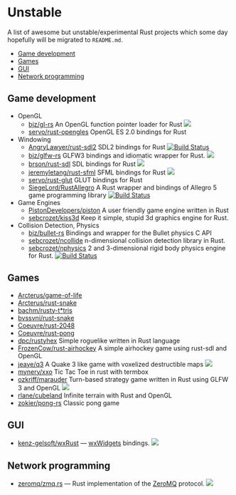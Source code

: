 # Unstable

A list of awesome but unstable/experimental Rust projects which some day hopefully will be migrated to `README.md`.

- [Game development](#game-development)
- [Games](#games)
- [GUI](#gui)
- [Network programming](#network-programming)

## Game development

* OpenGL
	* [bjz/gl-rs](https://github.com/bjz/gl-rs) An OpenGL function pointer loader for Rust [<img src="https://travis-ci.org/bjz/gl-rs.png?branch=master">](https://travis-ci.org/bjz/gl-rs) 
	* [servo/rust-opengles](https://github.com/mozilla-servo/rust-opengles) OpenGL ES 2.0 bindings for Rust
* Windowing
	* [AngryLawyer/rust-sdl2](https://github.com/AngryLawyer/rust-sdl2) SDL2 bindings for Rust [![Build Status](https://travis-ci.org/AngryLawyer/rust-sdl2.png?branch=master)](https://travis-ci.org/AngryLawyer/rust-sdl2)
	* [bjz/glfw-rs](https://github.com/bjz/glfw-rs) GLFW3 bindings and idiomatic wrapper for Rust. [<img src="https://travis-ci.org/bjz/glfw-rs.png?branch=master">](https://travis-ci.org/bjz/glfw-rs)
	* [brson/rust-sdl](https://github.com/brson/rust-sdl) SDL bindings for Rust [<img src="https://travis-ci.org/brson/rust-sdl.png?branch=master">](https://travis-ci.org/brson/rust-sdl)
	* [jeremyletang/rust-sfml](https://github.com/JeremyLetang/rust-sfml) SFML bindings for Rust [<img src="https://travis-ci.org/jeremyletang/rust-sfml.png?branch=master">](https://travis-ci.org/JeremyLetang/rust-sfml)
	* [servo/rust-glut](https://github.com/mozilla-servo/rust-glut) GLUT bindings for Rust
	* [SiegeLord/RustAllegro](https://github.com/SiegeLord/RustAllegro) A Rust wrapper and bindings of Allegro 5 game programming library [![Build Status](https://travis-ci.org/SiegeLord/RustAllegro.png?branch=master)](https://travis-ci.org/SiegeLord/RustAllegro)
* Game Engines
	* [PistonDevelopers/piston](https://github.com/pistondevelopers/piston/) A user friendly game engine written in Rust
	* [sebcrozet/kiss3d](https://github.com/sebcrozet/kiss3d) Keep it simple, stupid 3d graphics engine for Rust.
* Collision Detection, Physics
	* [bjz/bullet-rs](https://github.com/bjz/bullet-rs/) Bindings and wrapper for the Bullet physics C API
	* [sebcrozet/ncollide](https://github.com/sebcrozet/ncollide) n-dimensional collision detection library in Rust.
	* [sebcrozet/nphysics](https://github.com/sebcrozet/nphysics) 2 and 3-dimensional rigid body physics engine for Rust. [![Build Status](https://travis-ci.org/sebcrozet/nphysics.png?branch=master)](https://travis-ci.org/sebcrozet/nphysics)

## Games

* [Arcterus/game-of-life](https://github.com/Arcterus/game-of-life)
* [Arcterus/rust-snake](https://github.com/Arcterus/rust-snake)
* [bachm/rusty-t*tris](https://github.com/bachm/rusty-tetris)
* [bvssvni/rust-snake](https://github.com/bvssvni/rust-snake)
* [Coeuvre/rust-2048](https://github.com/Coeuvre/rust-2048)
* [Coeuvre/rust-pong](https://github.com/Coeuvre/rust-pong)
* [dpc/rustyhex](https://github.com/dpc/rustyhex/) Simple roguelike written in Rust language
* [FrozenCow/rust-airhockey](https://github.com/FrozenCow/rust-airhockey) A simple airhockey game using rust-sdl and OpenGL
* [jeaye/q3](https://github.com/Jeaye/q3) A Quake 3 like game with voxelized destructible maps [<img src="https://travis-ci.org/jeaye/q3.png?branch=master">](https://travis-ci.org/jeaye/q3)
* [mynery/xxo](https://github.com/mynery/xxo) Tic Tac Toe in rust with termbox
* [ozkriff/marauder](https://github.com/ozkriff/marauder) Turn-based strategy game written in Rust using GLFW 3 and OpenGL [<img src="https://travis-ci.org/ozkriff/marauder.png?branch=master">](https://travis-ci.org/ozkriff/marauder)
* [rlane/cubeland](https://github.com/rlane/cubeland) Infinite terrain with Rust and OpenGL
* [zokier/pong-rs](https://github.com/zokier/pong-rs) Classic pong game

## GUI
* [kenz-gelsoft/wxRust](https://github.com/kenz-gelsoft/wxRust) — [wxWidgets](http://www.wxwidgets.org/) bindings. [<img src="https://travis-ci.org/kenz-gelsoft/wxRust.png?branch=master">](https://travis-ci.org/kenz-gelsoft/wxRust)

## Network programming
* [zeromq/zmq.rs](https://github.com/zeromq/zmq.rs) — Rust implementation of the [ZeroMQ](http://zeromq.org/) protocol. [<img src="https://travis-ci.org/zeromq/zmq.rs.png?branch=master">](https://travis-ci.org/zeromq/zmq.rs)
